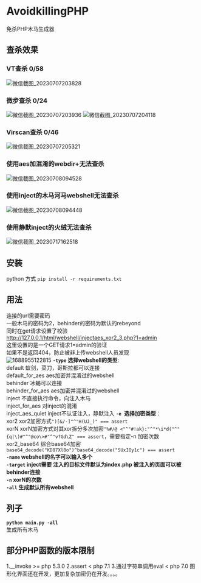 # AvoidkillingPHP
免杀PHP木马生成器
## 查杀效果
### VT查杀 0/58
![微信截图_20230707203828](https://github.com/Z0fhack/AvoidkillingPHP/assets/66540608/1000d855-fffb-422c-8942-4cab4fd9cdf5)
### 微步查杀 0/24
![微信截图_20230707203936](https://github.com/Z0fhack/AvoidkillingPHP/assets/66540608/bb721c31-27a4-456f-b325-f3ffe20c081d)
![微信截图_20230707204118](https://github.com/Z0fhack/AvoidkillingPHP/assets/66540608/adbca13e-edad-4473-8e5b-17099a8d939f)
### Virscan查杀 0/46
![微信截图_20230707205321](https://github.com/Z0fhack/AvoidkillingPHP/assets/66540608/d33dfb28-a212-48ce-b57b-0392236208c7)
### 使用aes加混淆的webdir+无法查杀
![微信截图_20230708094528](https://github.com/Z0fhack/AvoidkillingPHP/assets/66540608/7b506633-efd7-40ad-92e0-58654252e517)
### 使用inject的木马河马webshell无法查杀
![微信截图_20230708094448](https://github.com/Z0fhack/AvoidkillingPHP/assets/66540608/a5db1485-b26f-4b65-be19-83f4c073f466)
### 使用静默inject的火绒无法查杀
![微信截图_20230717162518](https://github.com/Z0fhack/AvoidkillingPHP/assets/66540608/f9e8c421-bdab-49ac-9546-7108ebd4271a)

## 安装
python 方式
`pip install -r requirements.txt`
## 用法
连接的url需要密码<br>
一般木马的密码为2，behinder的密码为默认的rebeyond<br>
同时在get请求设置了校验<br>
http://127.0.0.1/html/webshell/injectaes_xor2_3.php?1=admin<br>
这里设置的是一个GET请求1=admin的验证<br>
如果不是返回404，防止被非上传webshell人员发现<br>
![1688955122815](https://github.com/Z0fhack/AvoidkillingPHP/assets/66540608/994b2555-a5e5-4522-b473-1b31211c0e91)
**`-type` 选择webshell的类型**:<br>
default  蚁剑，菜刀，哥斯拉都可以连接<br>
default_for_aes aes加密并混淆过的webshell<br>
behinder  冰蝎可以连接<br>
behinder_for_aes aes加密并混淆过的webshell<br>
inject 不直接执行命令，向注入木马<br>
inject_for_aes 对inject的混淆<br>
inject_aes_quiet inject不认证注入，静默注入
**`-e `选择加密类型**：<br>
xor2  xor2加密方式`")[&/-]"^"H(UJ_)" === assert`<br>
xorN xorN加密方式对其xor拆分多次加密`"%#/@ <"^"#!ak}:"^"*\i*d("^"{q|\)#"^"@co\>#"^"v?Gd\Z" === assert`，需要指定-n 加密次数<br>
xor2_base64  综合base64加密 `base64_decode("KD87Xl8o")^base64_decode("SUxIOy1c") === assert`<br>
**`-name` webshell的名字可以输入多个**<br>
**`-target` inject需要 注入的目标文件默认为index.php 被注入的页面可以被behinder连接**<br>
**`-n` xorN的次数**<br>
**`-all` 生成默认所有webshell**<br>
## 列子
**`python main.py -all`**<br>生成所有木马
## 部分PHP函数的版本限制
1.__invoke >= php 5.3.0
2.assert < php 7.1
3.通过字符串调用eval < php 7.0
图形化界面还在开发，更加复杂加密仍在开发。。。。
